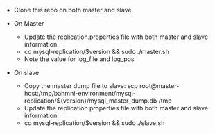 * Clone this repo on both master and slave

* On Master
 	* Update the replication.properties file with both master and slave information
	* cd mysql-replication/$version && sudo ./master.sh
	* Note the value for log_file and log_pos

* On slave
	* Copy the master dump file to slave: scp root@master-host:/tmp/bahmni-environment/mysql-replication/${version}/mysql_master_dump.db /tmp
	* Update the replication.properties file with both master and slave information
	* cd mysql-replication/$version && sudo ./slave.sh
	
